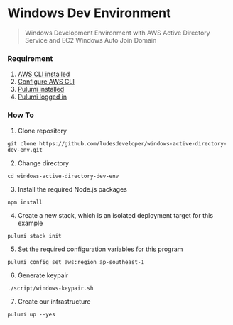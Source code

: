 # **Windows Dev Environment**
> Windows Development Environment with AWS Active Directory Service and EC2 Windows Auto Join Domain
### **Requirement**
1. [AWS CLI installed](https://docs.aws.amazon.com/cli/latest/userguide/getting-started-install.html)
2. [Configure AWS CLI](https://docs.aws.amazon.com/cli/latest/userguide/cli-configure-quickstart.html#cli-configure-quickstart-config)
3. [Pulumi installed](https://www.pulumi.com/docs/get-started/install/)
4. [Pulumi logged in](https://www.pulumi.com/docs/reference/cli/pulumi_login/)
### **How To**
1. Clone repository
```
git clone https://github.com/ludesdeveloper/windows-active-directory-dev-env.git
```
2. Change directory
```
cd windows-active-directory-dev-env
```
3. Install the required Node.js packages
```
npm install
```
4. Create a new stack, which is an isolated deployment target for this example
```
pulumi stack init
```
5. Set the required configuration variables for this program
```
pulumi config set aws:region ap-southeast-1
```
6. Generate keypair
```
./script/windows-keypair.sh
```
7. Create our infrastructure
```
pulumi up --yes
```